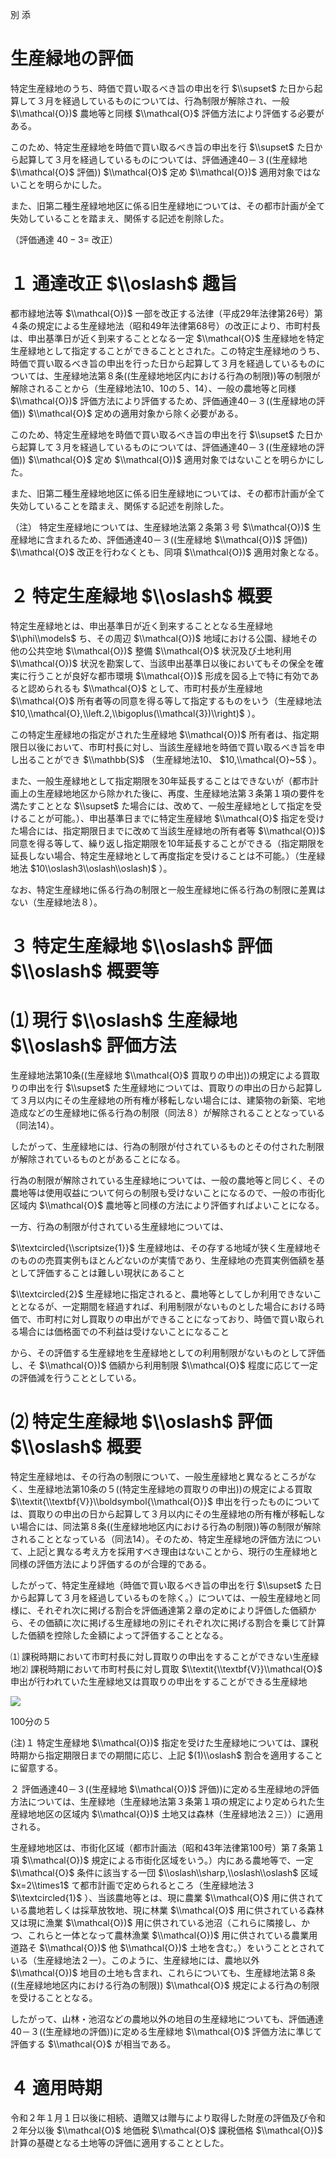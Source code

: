 別 添

# 生産緑地の評価

特定生産緑地のうち、時価で買い取るべき旨の申出を行 $\\supset$ た日から起算して３月を経過しているものについては、行為制限が解除され、一般 $\\mathcal{O})$ 農地等と同様 $\\mathcal{O}$ 評価方法により評価する必要がある。

このため、特定生産緑地を時価で買い取るべき旨の申出を行 $\\supset$ た日から起算して３月を経過しているものについては、評価通達40－３((生産緑地 $\\mathcal{O}$ 評価)) $\\mathcal{O}$ 定め $\\mathcal{O})$ 適用対象ではないことを明らかにした。

また、旧第二種生産緑地地区に係る旧生産緑地については、その都市計画が全て失効していることを踏まえ、関係する記述を削除した。

（評価通達 $40-3=$ 改正）

# １ 通達改正 $\\oslash$ 趣旨

都市緑地法等 $\\mathcal{O})$ 一部を改正する法律（平成29年法律第26号）第４条の規定による生産緑地法（昭和49年法律第68号）の改正により、市町村長は、申出基準日が近く到来することとなる一定 $\\mathcal{O}$ 生産緑地を特定生産緑地として指定することができることとされた。この特定生産緑地のうち、時価で買い取るべき旨の申出を行った日から起算して３月を経過しているものについては、生産緑地法第８条((生産緑地地区内における行為の制限))等の制限が解除されることから（生産緑地法10、10の５、14）、一般の農地等と同様 $\\mathcal{O})$ 評価方法により評価するため、評価通達40－３((生産緑地の評価)) $\\mathcal{O}$ 定めの適用対象から除く必要がある。

このため、特定生産緑地を時価で買い取るべき旨の申出を行 $\\supset$ た日から起算して３月を経過しているものについては、評価通達40－３((生産緑地の評価)) $\\mathcal{O}$ 定め $\\mathcal{O})$ 適用対象ではないことを明らかにした。

また、旧第二種生産緑地地区に係る旧生産緑地については、その都市計画が全て失効していることを踏まえ、関係する記述を削除した。

（注） 特定生産緑地については、生産緑地法第２条第３号 $\\mathcal{O})$ 生産緑地に含まれるため、評価通達40－３((生産緑地 $\\mathcal{O})$ 評価)) $\\mathcal{O}$ 改正を行わなくとも、同項 $\\mathcal{O})$ 適用対象となる。

# ２ 特定生産緑地 $\\oslash$ 概要

特定生産緑地とは、申出基準日が近く到来することとなる生産緑地 $\\phi\\models$ ち、その周辺 $\\mathcal{O})$ 地域における公園、緑地その他の公共空地 $\\mathcal{O})$ 整備 $\\mathcal{O}$ 状況及び土地利用 $\\mathcal{O})$ 状況を勘案して、当該申出基準日以後においてもその保全を確実に行うことが良好な都市環境 $\\mathcal{O})$ 形成を図る上で特に有効であると認められるも $\\mathcal{O}$ として、市町村長が生産緑地 $\\mathcal{O}$ 所有者等の同意を得る等して指定するものをいう（生産緑地法 $10,\\mathcal{O},\\left.2,\\bigoplus(\\mathcal{3})\\right)$ ）。

この特定生産緑地の指定がされた生産緑地 $\\mathcal{O})$ 所有者は、指定期限日以後において、市町村長に対し、当該生産緑地を時価で買い取るべき旨を申し出ることができ $\\mathbb{S}$ （生産緑地法10、 $10,\\mathcal{O}~5$ ）。

また、一般生産緑地として指定期限を30年延長することはできないが（都市計画上の生産緑地地区から除かれた後に、再度、生産緑地法第３条第１項の要件を満たすこととな $\\supset$ た場合には、改めて、一般生産緑地として指定を受けることが可能。）、申出基準日までに特定生産緑地 $\\mathcal{O}$ 指定を受けた場合には、指定期限日までに改めて当該生産緑地の所有者等 $\\mathcal{O})$ 同意を得る等して、繰り返し指定期限を10年延長することができる（指定期限を延長しない場合、特定生産緑地として再度指定を受けることは不可能。）（生産緑地法 $10\\oslash3\\oslash\\oslash)$ ）。

なお、特定生産緑地に係る行為の制限と一般生産緑地に係る行為の制限に差異はない（生産緑地法８）。

# ３ 特定生産緑地 $\\oslash$ 評価 $\\oslash$ 概要等

# ⑴ 現行 $\\oslash$ 生産緑地 $\\oslash$ 評価方法

生産緑地法第10条((生産緑地 $\\mathcal{O}$ 買取りの申出))の規定による買取りの申出を行 $\\supset$ た生産緑地については、買取りの申出の日から起算して３月以内にその生産緑地の所有権が移転しない場合には、建築物の新築、宅地造成などの生産緑地に係る行為の制限（同法８）が解除されることとなっている（同法14）。

したがって、生産緑地には、行為の制限が付されているものとその付された制限が解除されているものとがあることになる。

行為の制限が解除されている生産緑地については、一般の農地等と同じく、その農地等は使用収益について何らの制限も受けないことになるので、一般の市街化区域内 $\\mathcal{O}$ 農地等と同様の方法により評価すればよいことになる。

一方、行為の制限が付されている生産緑地については、

$\\textcircled{\\scriptsize{1}}$ 生産緑地は、その存する地域が狭く生産緑地そのものの売買実例もほとんどないのが実情であり、生産緑地の売買実例価額を基として評価することは難しい現状にあること

$\\textcircled{2}$ 生産緑地に指定されると、農地等としてしか利用できないこととなるが、一定期間を経過すれば、利用制限がないものとした場合における時価で、市町村に対し買取りの申出ができることになっており、時価で買い取られる場合には価格面での不利益は受けないことになること

から、その評価する生産緑地を生産緑地としての利用制限がないものとして評価し、そ $\\mathcal{O})$ 価額から利用制限 $\\mathcal{O}$ 程度に応じて一定の評価減を行うこととしている。

# ⑵ 特定生産緑地 $\\oslash$ 評価 $\\oslash$ 概要

特定生産緑地は、その行為の制限について、一般生産緑地と異なるところがなく、生産緑地法第10条の５((特定生産緑地の買取りの申出))の規定による買取 $\\textit{\\textbf{V}}\\boldsymbol{\\mathcal{O}}$ 申出を行ったものについては、買取りの申出の日から起算して３月以内にその生産緑地の所有権が移転しない場合には、同法第８条((生産緑地地区内における行為の制限))等の制限が解除されることとなっている（同法14）。そのため、特定生産緑地の評価方法について、上記と異なる考え方を採用すべき理由はないことから、現行の生産緑地と同様の評価方法により評価するのが合理的である。

したがって、特定生産緑地（時価で買い取るべき旨の申出を行 $\\supset$ た日から起算して３月を経過しているものを除く。）については、一般生産緑地と同様に、それぞれ次に掲げる割合を評価通達第２章の定めにより評価した価額から、その価額に次に掲げる生産緑地の別にそれぞれ次に掲げる割合を乗じて計算した価額を控除した金額によって評価することとなる。

⑴ 課税時期において市町村長に対し買取りの申出をすることができない生産緑地⑵ 課税時期において市町村長に対し買取 $\\textit{\\textbf{V}}\\mathcal{O}$ 申出が行われていた生産緑地又は買取りの申出をすることができる生産緑地

![](https://www.nta.go.jp/tmp/4c2b2eff-063a-4102-97ad-2af954d027ce/images/93fa526a0d0bcd35e8fd525e5a77ac92fa4f8288e035997ef2f1ea65114a96a8.jpg)

100分の５

(注)１ 特定生産緑地 $\\mathcal{O})$ 指定を受けた生産緑地については、課税時期から指定期限日までの期間に応じ、上記 $(1)\\oslash$ 割合を適用することに留意する。

２ 評価通達40－３((生産緑地 $\\mathcal{O})$ 評価))に定める生産緑地の評価方法については、生産緑地（生産緑地法第３条第１項の規定により定められた生産緑地地区の区域内 $\\mathcal{O})$ 土地又は森林（生産緑地法２三））に適用される。

生産緑地地区は、市街化区域（都市計画法（昭和43年法律第100号）第７条第１項 $\\mathcal{O})$ 規定による市街化区域をいう。）内にある農地等で、一定 $\\mathcal{O}$ 条件に該当する一団 $\\oslash\\sharp,\\oslash\\oslash$ 区域 $x=2\\times1$ て都市計画で定められるところ（生産緑地法３ $\\textcircled{1}$ ）、当該農地等とは、現に農業 $\\mathcal{O}$ 用に供されている農地若しくは採草放牧地、現に林業 $\\mathcal{O}$ 用に供されている森林又は現に漁業 $\\mathcal{O})$ 用に供されている池沼（これらに隣接し、かつ、これらと一体となって農林漁業 $\\mathcal{O})$ 用に供されている農業用道路そ $\\mathcal{O})$ 他 $\\mathcal{O})$ 土地を含む。）をいうこととされている（生産緑地法２一）。このように、生産緑地には、農地以外 $\\mathcal{O})$ 地目の土地も含まれ、これらについても、生産緑地法第８条((生産緑地地区内における行為の制限)) $\\mathcal{O}$ 規定による行為の制限を受けることとなる。

したがって、山林・池沼などの農地以外の地目の生産緑地についても、評価通達40－３((生産緑地の評価))に定める生産緑地 $\\mathcal{O}$ 評価方法に準じて評価する $\\mathcal{O}$ が相当である。

# ４ 適用時期

令和２年１月１日以後に相続、遺贈又は贈与により取得した財産の評価及び令和２年分以後 $\\mathcal{O}$ 地価税 $\\mathcal{O}$ 課税価格 $\\mathcal{O})$ 計算の基礎となる土地等の評価に適用することとした。